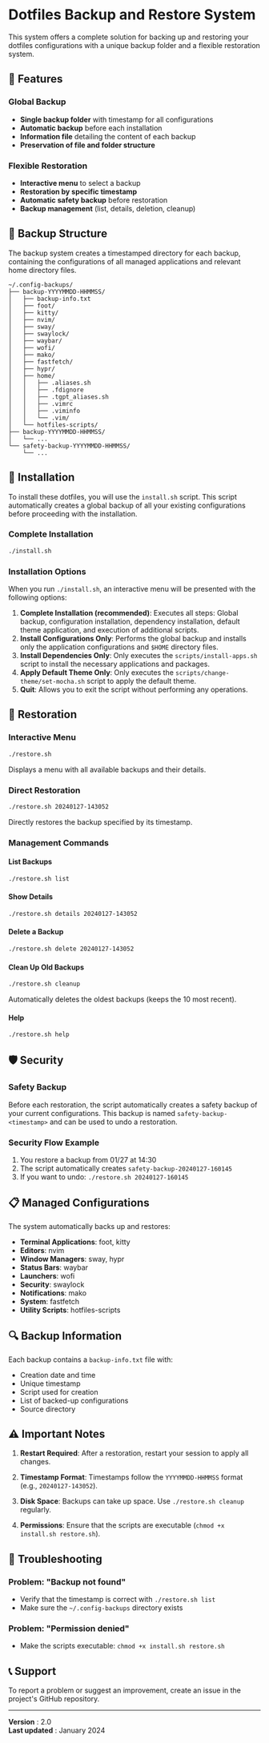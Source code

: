 # Dotfiles Backup and Restore System

This system offers a complete solution for backing up and restoring your dotfiles configurations with a unique backup folder and a flexible restoration system.

## 🚀 Features

### Global Backup
- **Single backup folder** with timestamp for all configurations
- **Automatic backup** before each installation
- **Information file** detailing the content of each backup
- **Preservation of file and folder structure**

### Flexible Restoration
- **Interactive menu** to select a backup
- **Restoration by specific timestamp**
- **Automatic safety backup** before restoration
- **Backup management** (list, details, deletion, cleanup)

## 📁 Backup Structure

The backup system creates a timestamped directory for each backup, containing the configurations of all managed applications and relevant home directory files.

```
~/.config-backups/
├── backup-YYYYMMDD-HHMMSS/
│   ├── backup-info.txt
│   ├── foot/
│   ├── kitty/
│   ├── nvim/
│   ├── sway/
│   ├── swaylock/
│   ├── waybar/
│   ├── wofi/
│   ├── mako/
│   ├── fastfetch/
│   ├── hypr/
│   ├── home/
│   │   ├── .aliases.sh
│   │   ├── .fdignore
│   │   ├── .tgpt_aliases.sh
│   │   ├── .vimrc
│   │   ├── .viminfo
│   │   └── .vim/
│   └── hotfiles-scripts/
├── backup-YYYYMMDD-HHMMSS/
│   └── ...
└── safety-backup-YYYYMMDD-HHMMSS/
    └── ...
```

## 🔧 Installation

To install these dotfiles, you will use the `install.sh` script. This script automatically creates a global backup of all your existing configurations before proceeding with the installation.

### Complete Installation
```bash
./install.sh
```

### Installation Options
When you run `./install.sh`, an interactive menu will be presented with the following options:

1.  **Complete Installation (recommended)**: Executes all steps: Global backup, configuration installation, dependency installation, default theme application, and execution of additional scripts.
2.  **Install Configurations Only**: Performs the global backup and installs only the application configurations and `$HOME` directory files.
3.  **Install Dependencies Only**: Only executes the `scripts/install-apps.sh` script to install the necessary applications and packages.
4.  **Apply Default Theme Only**: Only executes the `scripts/change-theme/set-mocha.sh` script to apply the default theme.
5.  **Quit**: Allows you to exit the script without performing any operations.

## 🔄 Restoration

### Interactive Menu
```bash
./restore.sh
```

Displays a menu with all available backups and their details.

### Direct Restoration
```bash
./restore.sh 20240127-143052
```

Directly restores the backup specified by its timestamp.

### Management Commands

#### List Backups
```bash
./restore.sh list
```

#### Show Details
```bash
./restore.sh details 20240127-143052
```

#### Delete a Backup
```bash
./restore.sh delete 20240127-143052
```

#### Clean Up Old Backups
```bash
./restore.sh cleanup
```
Automatically deletes the oldest backups (keeps the 10 most recent).

#### Help
```bash
./restore.sh help
```

## 🛡️ Security

### Safety Backup
Before each restoration, the script automatically creates a safety backup of your current configurations. This backup is named `safety-backup-<timestamp>` and can be used to undo a restoration.

### Security Flow Example
1. You restore a backup from 01/27 at 14:30
2. The script automatically creates `safety-backup-20240127-160145`
3. If you want to undo: `./restore.sh 20240127-160145`

## 📋 Managed Configurations

The system automatically backs up and restores:

- **Terminal Applications**: foot, kitty
- **Editors**: nvim
- **Window Managers**: sway, hypr
- **Status Bars**: waybar
- **Launchers**: wofi
- **Security**: swaylock
- **Notifications**: mako
- **System**: fastfetch
- **Utility Scripts**: hotfiles-scripts

## 🔍 Backup Information

Each backup contains a `backup-info.txt` file with:
- Creation date and time
- Unique timestamp
- Script used for creation
- List of backed-up configurations
- Source directory

## ⚠️ Important Notes

1. **Restart Required**: After a restoration, restart your session to apply all changes.

2. **Timestamp Format**: Timestamps follow the `YYYYMMDD-HHMMSS` format (e.g., `20240127-143052`).

3. **Disk Space**: Backups can take up space. Use `./restore.sh cleanup` regularly.

4. **Permissions**: Ensure that the scripts are executable (`chmod +x install.sh restore.sh`).

## 🐛 Troubleshooting

### Problem: "Backup not found"
- Verify that the timestamp is correct with `./restore.sh list`
- Make sure the `~/.config-backups` directory exists

### Problem: "Permission denied"
- Make the scripts executable: `chmod +x install.sh restore.sh`

## 📞 Support

To report a problem or suggest an improvement, create an issue in the project's GitHub repository.

---

**Version** : 2.0  
**Last updated** : January 2024
